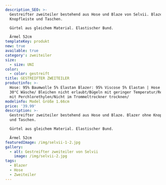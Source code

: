 ```yaml
---
description_SEO: >-
  Gestreifter zweiteiler bestehend aus Hose und Blaze von Selvii. Blazer ohne
  Knopfleiste und Taschen.

  Gürtel aus gleichem Material. Elastischer Bund.

  Ärmel 52cm
templateKey: produkt
new: true
available: true
category': zweiteiler
size:
  - size: UNI
color:
  - color: gestreift
title: GESTREIFTER ZWEITEILER
productinfo: >-
  Hose: 95% Baumwolle 5% Elastan Blazer: 95% Viscose 5% Elastan | Hose & Blazer
  30°C Wäsche/ Bleichen nicht erlaubt/Bügeln mit geringer Temperatur/Reinigen
  mit Perchlorethylen/Nicht im Trommeltrockner trocknen/
modelinfo: Model Größe 1.66cm
price: '39.99'
description: >-
  Gestreifter zweiteiler bestehend aus Hose und Blaze. Blazer ohne Knopfleiste
  und Taschen.

  Gürtel aus gleichem Material. Elastischer Bund.

  Ärmel 52cm
featuredImage: /img/selvii-1-2.jpg
gallery:
  - alt: Gestreifter zweiteiler von Selvii
    image: /img/selvii-2.jpg
tags:
  - Blazer
  - Hose
  - Zweiteiler
---
```


